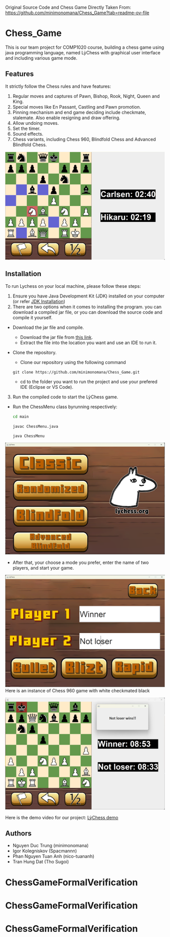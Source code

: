 Original Source Code and Chess Game Directly Taken From: https://github.com/minimonomana/Chess_Game?tab=readme-ov-file

# Chess_Game
This is our team project for COMP1020 course, building a chess game using java programming language, named LỳChess with graphical user interface and including various game mode.

## Features

It strictly follow the Chess rules and have features:
1. Regular moves and captures of Pawn, Bishop, Rook, Night, Queen and King.
2. Special moves like En Passant, Castling and Pawn promotion.
3. Pinning mechanism and end game deciding include checkmate, stalemate. Also enable resigning and draw offering.
4. Allow undoing moves.
5. Set the timer.
6. Sound effects.
7. Chess variants, including Chess 960, Blindfold Chess and Advanced Blindfold Chess.

![Fundamental inteface](resources/demo.png)

## Installation

To run Lychess on your local machine, please follow these steps:

1. Ensure you have Java Development Kit (JDK) installed on your computer (or refer [JDK Installation](https://docs.oracle.com/en/java/javase/17/install/overview-jdk-installation.html#GUID-8677A77F-231A-40F7-98B9-1FD0B48C346A))
2. There are two options when it comes to installing the program. you can download a compiled jar file, or you can download the source code and compile it yourself.
- Download the jar file and compile.
    - Download the jar file from [this link](https://github.com/minimonomana/Chess_Game).
    - Extract the file into the location you want and use an IDE to run it.

- Clone the repository.
    - Clone our repository using the following command
    ```shell
    git clone https://github.com/minimonomana/Chess_Game.git
    ```
    - cd to the folder you want to run the project and use your prefered IDE (Eclipse or VS Code).
3. Run the compiled code to start the LỳChess game.
- Run the ChessMenu class byrunning respectively:
    ```bash
    cd main
    ```
    ```bash
    javac ChessMenu.java
    ```
    ```shell
    java ChessMenu
    ```
![Main menu](resources/ChessMenu.png)

- After that, your choose a mode you prefer, enter the name of two players, and start your game.

![Inner menu](resources/innerMenu.png)
Here is an instance of Chess 960 game with white checkmated black

![Chess 960](resources/notloser.png)

Here is the demo video for our project:
[LỳChess demo](https://www.youtube.com/watch?v=v4TVgKSJUFc)

## Authors
- Nguyen Duc Trung (minimonomana)
- Igor Kolegniskov (Spacmannn)
- Phan Nguyen Tuan Anh (nico-tuananh)
- Tran Hung Dat (Tho Sugoi)
# ChessGameFormalVerification
# ChessGameFormalVerification
# ChessGameFormalVerification
